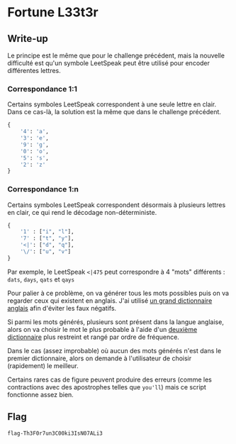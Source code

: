 # Fortune L33t3r

## Write-up

Le principe est le même que pour le challenge précédent, mais la nouvelle difficulté est qu'un symbole LeetSpeak peut être utilisé pour encoder différentes lettres.

### Correspondance 1:1

Certains symboles LeetSpeak correspondent à une seule lettre en clair. Dans ce cas-là, la solution est la même que dans le challenge précédent.

```python
{
    '4': 'a',
    '3': 'e',
    '9': 'g',
    '0': 'o',
    '5': 's',
    '2': 'z'
}
```

### Correspondance 1:n

Certains symboles LeetSpeak correspondent désormais à plusieurs lettres en clair, ce qui rend le décodage non-déterministe.

```python
{
    '1' : ["i", "l"],
    '7' : ["t", "y"],
    '<|': ["d", "q"],
    '\/': ["u", "v"]
}
```

Par exemple, le LeetSpeak `<|475` peut correspondre à 4 "mots" différents : `dats`, `days`, `qats` et `qays`

Pour palier à ce problème, on va générer tous les mots possibles puis on va regarder ceux qui existent en anglais. J'ai utilisé [un grand dictionnaire anglais](https://github.com/dwyl/english-words/blob/master/words_alpha.txt) afin d'éviter les faux négatifs.

Si parmi les mots générés, plusieurs sont présent dans la langue anglaise, alors on va choisir le mot le plus probable à l'aide d'un [deuxième dictionnaire](https://github.com/first20hours/google-10000-english/blob/master/google-10000-english-usa-no-swears.txt) plus restreint et rangé par ordre de fréquence.

Dans le cas (assez improbable) où aucun des mots générés n'est dans le premier dictionnaire, alors on demande à l'utilisateur de choisir (rapidement) le meilleur.

Certains rares cas de figure peuvent produire des erreurs (comme les contractions avec des apostrophes telles que `you'll`) mais ce script fonctionne assez bien.


## Flag

`flag-Th3F0r7un3C00ki3IsN07ALi3`
